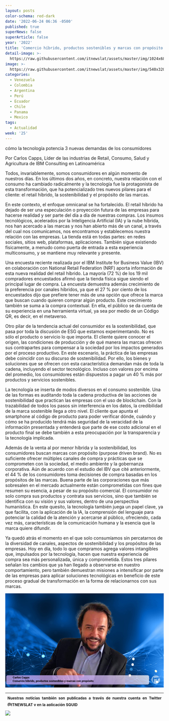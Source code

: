 ```yaml
---
layout: posts
color-schema: red-dark
date: '2022-06-24 06:36 -0500'
published: true
superNews: false
superArticle: false
year: '2022'
title: 'Comercio híbrido, productos sostenibles y marcas con propósito'
detail-image: >-
  https://raw.githubusercontent.com/itnewslat/assets/master/img/1024x680/Carlos-Capps-g.jpg
image: >-
  https://raw.githubusercontent.com/itnewslat/assets/master/img/540x320/Carlos-Capps-p.jpg
categories:
  - Venezuela
  - Colombia
  - Argentina
  - Perú
  - Ecuador
  - Chile
  - Panama
  - Mexico
tags:
  - Actualidad
week: '25'
---
```

cómo la tecnología potencia 3 nuevas demandas de los consumidores
 
Por Carlos Capps, Líder de las industrias de Retail, Consumo, Salud y Agricultura de IBM Consulting en Latinoamérica
 
Todos, invariablemente, somos consumidores en algún momento de nuestros días. En los últimos dos años, en concreto, nuestra relación con el consumo ha cambiado radicalmente y la tecnología fue la protagonista de esta transformación, que ha potencializado tres nuevos pilares para el cliente: el retail híbrido, la sostenibilidad y el propósito de las marcas.
 
En este contexto, el enfoque omnicanal se ha fortalecido. El retail híbrido ha dejado de ser una especulación o proyección futura de las empresas para hacerse realidad y ser parte del día a día de nuestras compras. Los insumos tecnológicos, acelerados por la Inteligencia Artificial (IA) y la nube híbrida, nos han acercado a las marcas y nos han abierto más de un canal, a través del cual nos comunicamos, nos encontramos y establecemos nuestra relación con las empresas. La tienda está en todas partes: en redes sociales, sitios web, plataformas, aplicaciones. También sigue existiendo físicamente, a menudo como puerta de entrada a esta experiencia multiconsumo, y se mantiene muy relevante y presente.

Una encuesta reciente realizada por el IBM Institute for Business Value (IBV) en colaboración con National Retail Federation (NRF) aporta información de esta nueva realidad del retail híbrido. La mayoría (72 %) de los 19 mil compradores encuestados afirmó que la tienda física sigue siendo el principal lugar de compra. La encuesta demuestra además crecimiento de la preferencia por canales híbridos, ya que el 27 % por ciento de los encuestados dijo que prefiere tener más de una opción que ofrece la marca que buscan cuando quieren comprar algún producto. Este crecimiento también se suma a la compra contextual. En ella, el público se da cuenta de su experiencia en una herramienta virtual, ya sea por medio de un Código QR, es decir, en el metaverso.
 
Otro pilar de la tendencia actual del consumidor es la sostenibilidad, que pasa por toda la discusión de ESG que estamos experimentando. No es sólo el producto o servicio lo que importa. El cliente quiere conocer el origen, las condiciones de producción y de qué manera las marcas ofrecen sus contrapartes para compensar a la sociedad por los impactos generados por el proceso productivo. En este escenario, la práctica de las empresas debe coincidir con su discurso de sostenibilidad. Por ello, los bienes y soluciones que se ofrecen con esta característica demandan más de toda la cadena, incluyendo el sector tecnológico. Incluso con valores por encima del promedio, los consumidores están dispuestos a pagar un 40 % más por productos y servicios sostenibles.
 
La tecnología se inserta de modos diversos en el consumo sostenible. Una de las formas es auditando toda la cadena productiva de las acciones de sostenibilidad que practican las empresas con el uso de blockchain. Con la trazabilidad de todos los pasos sin interferencia en los datos, la credibilidad de la marca sostenible llega a otro nivel. El cliente que apunta el smartphone al código de producto para poder verificar dónde, cuándo y cómo se ha producido tendrá más seguridad de la veracidad de la información presentada y entenderá que parte de ese costo adicional en el producto final se debe también a esta preocupación por la transparencia y la tecnología implicada.
 
Además de la venta al por menor híbrida y la sostenibilidad, los consumidores buscan marcas con propósito (purpose driven brand). No es suficiente ofrecer múltiples canales de compra y prácticas que se comprometen con la sociedad, el medio ambiente y la gobernanza corporativa. Aún de acuerdo con el estudio del IBV que cité anteriormente, el 44 % de los consumidores toma decisiones de compra basadas en los propósitos de las marcas. Buena parte de las corporaciones que más sobresalen en el mercado actualmente están comprometidas con fines que resumen su esencia, a pesar de su propósito comercial. El consumidor no solo compra sus productos y contrata sus servicios, sino que también se identifica con su visión y sus valores, dentro de una perspectiva humanística. En este quesito, la tecnología también juega un papel clave, ya que facilita, con la aplicación de la IA, la comprensión del lenguaje para potenciar la calidad de la atención y acercarse al público, ofreciendo, cada vez más, características de la comunicación humana y la esencia que la marca quiere difundir.
 
Ya quedó atrás el momento en el que solo consumíamos sin percatarnos de la diversidad de canales, aspectos de sostenibilidad y los propósitos de las empresas. Hoy en día, todo lo que compramos agrega valores intangibles que, impulsados por la tecnología, hacen que nuestra experiencia de compra sea más personalizada, única y comprometida. Estos tres pilares señalan los cambios que ya han llegado a observarse en nuestro comportamiento, pero también demuestran misiones a intensificar por parte de las empresas para aplicar soluciones tecnológicas en beneficio de este proceso gradual de transformación en la forma de relacionarnos con sus marcas.
 
![](https://raw.githubusercontent.com/itnewslat/assets/master/img/540x320/Carlos-Capps-p.jpg)

<table style="height: 42px;" width="569">
<tbody>
<tr>
<td style="text-align: justify;"><sub><strong>Nuestras noticias también son publicadas a través de nuestra cuenta en Twitter <a href="https://twitter.com/itnewslat?lang=es">@ITNEWSLAT</a> y en la aplicación <a href="https://squidapp.co/en/">SQUID</a></strong></sub></td>
</tr>
</tbody>
</table>

<img src="https://tracker.metricool.com/c3po.jpg?hash=56f88a41e39ab42c063cc51676587a04"/>